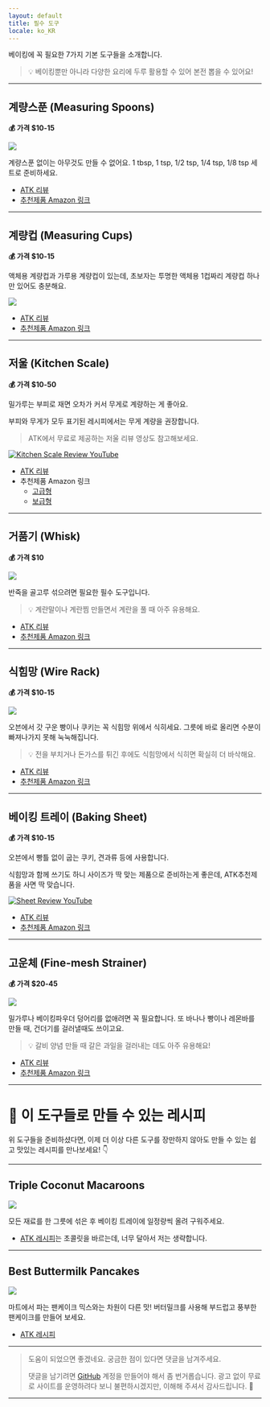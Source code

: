 ```yaml
---
layout: default
title: 필수 도구
locale: ko_KR
---
```


베이킹에 꼭 필요한 7가지 기본 도구들을 소개합니다.

> 💡 베이킹뿐만 아니라 다양한 요리에 두루 활용할 수 있어 본전 뽑을 수 있어요!

---

## 계량스푼 (Measuring Spoons)
**💰 가격 $10-15**

![](/assets/img/baking/equipments/measuring_spoons.jpg)

계량스푼 없이는 아무것도 만들 수 없어요. 1 tbsp, 1 tsp, 1/2 tsp, 1/4 tsp, 1/8 tsp 세트로 준비하세요.  
* [ATK 리뷰](https://www.americastestkitchen.com/equipment_reviews/1920-measuring-spoons)  
* [추천제품 Amazon 링크](https://www.amazon.com/dp/B00004SU1I/)

---

## 계량컵 (Measuring Cups)
**💰 가격 $10-15**

액체용 계량컵과 가루용 계량컵이 있는데, 초보자는 투명한 액체용 1컵짜리 계량컵 하나만 있어도 충분해요.

![](/assets/img/baking/equipments/measuring_cup.jpg)

* [ATK 리뷰](https://www.americastestkitchen.com/equipment_reviews/2041-liquid-measuring-cups)  
* [추천제품 Amazon 링크](https://www.amazon.com/dp/B00005RKOF/)

---

## 저울 (Kitchen Scale)
**💰 가격 $10-50**

밀가루는 부피로 재면 오차가 커서 무게로 계량하는 게 좋아요.

부피와 무게가 모두 표기된 레시피에서는 무게 계량을 권장합니다.

> ATK에서 무료로 제공하는 저울 리뷰 영상도 참고해보세요.

[![Kitchen Scale Review YouTube](/assets/img/baking/equipments/kitchen_scales_thumbnail.jpg)](https://youtu.be/-OrUMyXYlRU?si=H1wXRDvJwjWEF5Z-)

* [ATK 리뷰](https://www.americastestkitchen.com/equipment_reviews/1696-digital-kitchen-scales)  
* 추천제품 Amazon 링크
  * [고급형](https://www.amazon.com/dp/B079D9B82W/)
  * [보급형](https://www.amazon.com/dp/B01JK4OEHQ)

---

## 거품기 (Whisk)
**💰 가격 $10**

![](/assets/img/baking/equipments/whisk.jpg)

반죽을 골고루 섞으려면 필요한 필수 도구입니다.

> 💡 계란말이나 계란찜 만들면서 계란을 풀 때 아주 유용해요.

* [ATK 리뷰](https://www.americastestkitchen.com/equipment_reviews/2449-all-purpose-whisks)  
* [추천제품 Amazon 링크](https://www.amazon.com/dp/B00004OCNS)

---

## 식힘망 (Wire Rack)
**💰 가격 $10-15**

![](/assets/img/baking/equipments/cooling_rack.jpg)

오븐에서 갓 구운 빵이나 쿠키는 꼭 식힘망 위에서 식히세요. 그릇에 바로 올리면 수분이 빠져나가지 못해 눅눅해집니다.

> 💡 전을 부치거나 돈가스를 튀긴 후에도 식힘망에서 식히면 확실히 더 바삭해요.

* [ATK 리뷰](https://www.americastestkitchen.com/equipment_reviews/1724-wire-racks)  
* [추천제품 Amazon 링크](https://www.amazon.com/dp/B00WS3OCWE/)

---

## 베이킹 트레이 (Baking Sheet)
**💰 가격 $10-15**

오븐에서 빵틀 없이 굽는 쿠키, 견과류 등에 사용합니다.

식힘망과 함께 쓰기도 하니 사이즈가 딱 맞는 제품으로 준비하는게 좋은데, ATK추천제품을 사면 딱 맞습니다.

[![Sheet Review YouTube](/assets/img/baking/equipments/baking_sheet_thumbnail.jpg)](https://www.youtube.com/watch?v=NTIwEQGyZJ0)

* [ATK 리뷰](https://www.americastestkitchen.com/equipment_reviews/1718-rimmed-baking-sheets)  
* [추천제품 Amazon 링크](https://www.amazon.com/dp/B0049C2S32/)

---

## 고운체 (Fine-mesh Strainer)
**💰 가격 $20-45**

[![](/assets/img/baking/equipments/fine_mesh_strainer.jpg)](https://youtu.be/Zxmw9n6yNFs?si=mLK2R4i8kI-aN84g&t=42)

밀가루나 베이킹파우더 덩어리를 없애려면 꼭 필요합니다. 또 바나나 빵이나 레몬바를 만들 때, 건더기를 걸러낼때도 쓰이고요.

> 💡 갈비 양념 만들 때 갈은 과일을 걸러내는 데도 아주 유용해요!  


* [ATK 리뷰](https://www.americastestkitchen.com/equipment_reviews/1744-fine-mesh-strainers)  
* [추천제품 Amazon 링크](https://www.amazon.com/dp/B007426KZG/)

---

# 🍪 이 도구들로 만들 수 있는 레시피

위 도구들을 준비하셨다면, 이제 더 이상 다른 도구를 장만하지 않아도 만들 수 있는 쉽고 맛있는 레시피를 만나보세요! 👇

---

## Triple Coconut Macaroons

![](https://live.staticflickr.com/65535/52462006792_e654b881ea_n.jpg)

모든 재료를 한 그릇에 섞은 후 베이킹 트레이에 일정량씩 올려 구워주세요.  
* [ATK 레시피](https://www.americastestkitchen.com/recipes/495-the-best-chocolate-dipped-triple-coconut-macaroons)는 초콜릿을 바르는데, 너무 달아서 저는 생략합니다.

---

## Best Buttermilk Pancakes

![](https://live.staticflickr.com/65535/54542579608_0550d9e5ca_n.jpg)

마트에서 파는 팬케이크 믹스와는 차원이 다른 맛! 버터밀크를 사용해 부드럽고 풍부한 팬케이크를 만들어 보세요.  
* [ATK 레시피](https://www.americastestkitchen.com/recipes/4815-best-buttermilk-pancakes)

---

> 도움이 되었으면 좋겠네요. 궁금한 점이 있다면 댓글을 남겨주세요.
>
> 댓글을 남기려면 [GitHub](http://github.com) 계정을 만들어야 해서 좀 번거롭습니다. 광고 없이 무료로 사이트를 운영하려다 보니 불편하시겠지만, 이해해 주셔서 감사드립니다. 🙂

---